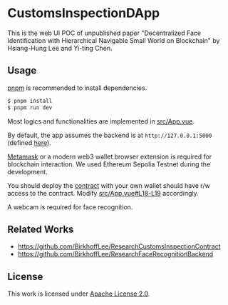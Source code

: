 # CustomsInspectionDApp

This is the web UI POC of unpublished paper "Decentralized Face Identification with Hierarchical Navigable Small World on Blockchain" by Hsiang-Hung Lee and Yi-ting Chen.

## Usage

[pnpm](https://pnpm.io/) is recommended to install dependencies.

```bash
$ pnpm install
$ pnpm run dev
```

Most logics and functionalities are implemented in [src/App.vue](src/App.vue).

By default, the app assumes the backend is at `http://127.0.0.1:5000` (defined [here](https://github.com/BirkhoffLee/ResearchCustomsInspectionDApp/blob/main/src/App.vue#L17)).

[Metamask](https://metamask.io/) or a modern web3 wallet browser extension is required for blockchain interaction. We used Ethereum Sepolia Testnet during the development.

You should deploy the [contract](https://github.com/BirkhoffLee/ResearchCustomsInspectionContract) with your own wallet should have r/w access to the contract. Modify [src/App.vue#L18-L19](https://github.com/BirkhoffLee/ResearchCustomsInspectionDApp/blob/main/src/App.vue#L18-L19) accordingly.

A webcam is required for face recognition.

## Related Works

* https://github.com/BirkhoffLee/ResearchCustomsInspectionContract
* https://github.com/BirkhoffLee/ResearchFaceRecognitionBackend

## License
This work is licensed under [Apache License 2.0](LICENSE).
